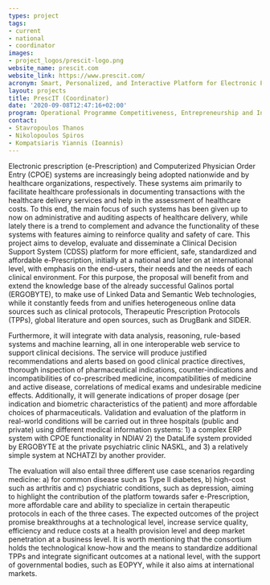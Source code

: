 ```yaml
---
types: project
tags:
- current
- national
- coordinator
images:
- project_logos/prescit-logo.png
website_name: prescit.com
website_link: https://www.prescit.com/
acronym: Smart, Personalized, and Interactive Platform for Electronic Prescription
layout: projects
title: PrescIT (Coordinator)
date: '2020-09-08T12:47:16+02:00'
program: Operational Programme Competitiveness, Entrepreneurship and Innovation 2014-2020 (EPAnEK)
contact: 
- Stavropoulos Thanos
- Nikolopoulos Spiros
- Kompatsiaris Yiannis (Ioannis)
---
```

<p>Electronic prescription (e-Prescription) and Computerized Physician Order Entry (CPOE) systems are increasingly being adopted nationwide and by healthcare organizations, respectively. These systems aim primarily to facilitate healthcare professionals in documenting transactions with the healthcare delivery services and help in the assessment of healthcare costs. To this end, the main focus of such systems has been given up to now on administrative and auditing aspects of healthcare delivery, while lately there is a trend to complement and advance the functionality of these systems with features aiming to reinforce quality and safety of care. This project aims to develop, evaluate and disseminate a Clinical Decision Support System (CDSS) platform for more efficient, safe, standardized and affordable e-Prescription, initially at a national and later on at international level, with emphasis on the end-users, their needs and the needs of each clinical environment. For this purpose, the proposal will benefit from and extend the knowledge base of the already successful Galinos portal (ERGOBYTE), to make use of Linked Data and Semantic Web technologies, while it constantly feeds from and unifies heterogeneous online data sources such as clinical protocols, Therapeutic Prescription Protocols (TPPs), global literature and open sources, such as DrugBank and SIDER.</p>

<p>Furthermore, it will integrate with data analysis, reasoning, rule-based systems and machine learning, all in one interoperable web service to support clinical decisions. The service will produce justified recommendations and alerts based on good clinical practice directives, thorough inspection of pharmaceutical indications, counter-indications and incompatibilities of co-prescribed medicine, incompatibilities of medicine and active disease, correlations of medical exams and undesirable medicine effects. Additionally, it will generate indications of proper dosage (per indication and biometric characteristics of the patient) and more affordable choices of pharmaceuticals. Validation and evaluation of the platform in real-world conditions will be carried out in three hospitals (public and private) using different medical information systems: 1) a complex ERP system with CPOE functionality in NDIAV 2) the DataLife system provided by ERGOBYTE at the private psychiatric clinic NASKL, and 3) a relatively simple system at NCHATZI by another provider.</p>

<p>The evaluation will also entail three different use case scenarios regarding medicine: a) for common disease such as Type II diabetes, b) high-cost such as arthritis and c) psychiatric conditions, such as depression, aiming to highlight the contribution of the platform towards safer e-Prescription, more affordable care and ability to specialize in certain therapeutic protocols in each of the three cases. The expected outcomes of the project promise breakthroughs at a technological level, increase service quality, efficiency and reduce costs at a health provision level and deep market penetration at a business level. It is worth mentioning that the consortium holds the technological know-how and the means to standardize additional TPPs and integrate significant outcomes at a national level, with the support of governmental bodies, such as EOPYY, while it also aims at international markets.</p>
